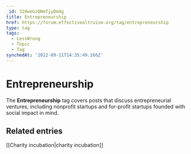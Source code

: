 ```yaml
---
_id: 328weGzQNmTjyDm4g
title: Entrepreneurship
href: https://forum.effectivealtruism.org/tag/entrepreneurship
type: tag
tags:
  - LessWrong
  - Topic
  - Tag
synchedAt: '2022-09-11T14:35:49.166Z'
---
```

# Entrepreneurship

The **Entrepreneurship** tag covers posts that discuss entrepreneurial ventures, including nonprofit startups and for-profit startups founded with social impact in mind.

Related entries
---------------

[[Charity incubation|charity incubation]]
